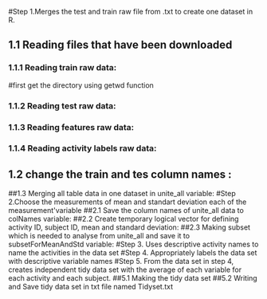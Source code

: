 #Step 1.Merges the test and train  raw file from .txt to create one dataset in R.
## 1.1 Reading files that have been downloaded
### 1.1.1  Reading train raw data:
#first get the directory using getwd function
### 1.1.2 Reading test raw data:
### 1.1.3 Reading features raw data:
### 1.1.4 Reading activity labels raw data:
## 1.2 change the train and tes column names :
##1.3 Merging all table data in one dataset in unite_all variable:
#Step 2.Choose the measurements of mean and standart deviation each of the measurement'variable
##2.1 Save the column names of unite_all data to colNames variable:
##2.2 Create temporary logical vector for defining activity ID, subject ID, mean and standard deviation:
##2.3 Making subset which is needed to analyse from unite_all and save it to subsetForMeanAndStd variable:
#Step 3. Uses descriptive activity names to name the activities in the data set
#Step 4. Appropriately labels the data set with descriptive variable names
#Step 5. From the data set in step 4, creates  independent tidy data set with the average of each variable for each activity and each subject.
##5.1 Making the tidy data set
##5.2 Writing and Save tidy data set in txt file named Tidyset.txt




